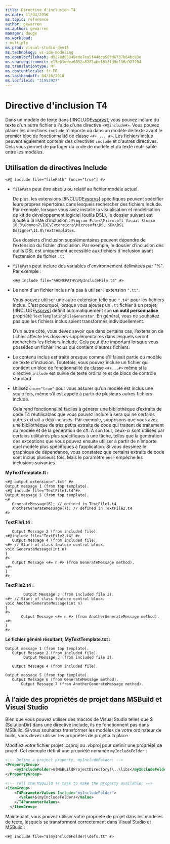 ```yaml
---
title: Directive d'inclusion T4
ms.date: 11/04/2016
ms.topic: reference
author: gewarren
ms.author: gewarren
manager: douge
ms.workload:
- multiple
ms.prod: visual-studio-dev15
ms.technology: vs-ide-modeling
ms.openlocfilehash: d9278d85349ede7ea5f44dce589d6737b64bc83e
ms.sourcegitcommit: e13e61ddea6032a8282abe16131d9e136a927984
ms.translationtype: MT
ms.contentlocale: fr-FR
ms.lasthandoff: 04/26/2018
ms.locfileid: "31952927"
---
```

# <a name="t4-include-directive"></a>Directive d'inclusion T4

Dans un modèle de texte dans [!INCLUDE[vsprvs](../code-quality/includes/vsprvs_md.md)], vous pouvez inclure du texte d'un autre fichier à l'aide d'une directive `<#@include#>`. Vous pouvez placer les directives `include` n'importe où dans un modèle de texte avant le premier bloc de fonctionnalité de classe `<#+ ... #>`. Les fichiers inclus peuvent également contenir des directives `include` et d'autres directives. Cela vous permet de partager du code de modèle et du texte réutilisable entre les modèles.

## <a name="using-include-directives"></a>Utilisation de directives Include

```
<#@ include file="filePath" [once="true"] #>
```

-   `filePath` peut être absolu ou relatif au fichier modèle actuel.

     De plus, les extensions [!INCLUDE[vsprvs](../code-quality/includes/vsprvs_md.md)] spécifiques peuvent spécifier leurs propres répertoires dans lesquels rechercher des fichiers Include. Par exemple, lorsque vous avez installé la visualisation et modélisation de kit de développement logiciel (outils DSL), le dossier suivant est ajouté à la liste d’inclusion : `Program Files\Microsoft Visual Studio 10.0\Common7\IDE\Extensions\Microsoft\DSL SDK\DSL Designer\11.0\TextTemplates`.

     Ces dossiers d’inclusion supplémentaires peuvent dépendre de l’extension du fichier d’inclusion. Par exemple, le dossier d'inclusion des outils DSL est uniquement accessible aux fichiers d'inclusion ayant l'extension de fichier `.tt`

-   `filePath` peut inclure des variables d'environnement délimitées par "%". Par exemple :

    ```
    <#@ include file="%HOMEPATH%\MyIncludeFile.t4" #>
    ```

-   Le nom d'un fichier inclus n'a pas à utiliser l'extension `".tt"`.

     Vous pouvez utiliser une autre extension telle que `".t4"` pour les fichiers inclus. C’est pourquoi, lorsque vous ajoutez un `.tt` fichier à un projet, [!INCLUDE[vsprvs](../code-quality/includes/vsprvs_md.md)] définit automatiquement son **un outil personnalisé** propriété `TextTemplatingFileGenerator`. En général, vous ne souhaitez pas que les fichiers inclus soient transformés individuellement.

     D’un autre côté, vous devez savoir que dans certains cas, l’extension de fichier affecte les dossiers supplémentaires dans lesquels seront recherchés les fichiers Include. Cela peut être important lorsque vous possédez un fichier inclus qui contient d'autres fichiers.

-   Le contenu inclus est traité presque comme s'il faisait partie du modèle de texte d'inclusion. Toutefois, vous pouvez inclure un fichier qui contient un bloc de fonctionnalité de classe `<#+...#>` même si la directive `include` est suivie de texte ordinaire et de blocs de contrôle standard.

-   Utilisez `once="true"` pour vous assurer qu’un modèle est inclus une seule fois, même s’il est appelé à partir de plusieurs autres fichiers include.

     Cela rend fonctionnalité faciles à générer une bibliothèque d’extraits de code T4 réutilisables que vous pouvez inclure à sera qui ne certains autres extrait a déjà incluses.  Par exemple, supposons que vous avez une bibliothèque de très petits extraits de code qui traitent de traitement du modèle et de la génération de c#.  À son tour, ceux-ci sont utilisés par certains utilitaires plus spécifiques à une tâche, telles que la génération des exceptions que vous pouvez ensuite utiliser à partir de n’importe quel modèle plus spécifiques à l’application. Si vous dessinez le graphique de dépendance, vous constatez que certains extraits de code sont inclus plusieurs fois. Mais le paramètre `once` empêche les inclusions suivantes.

 **MyTextTemplate.tt :**

```
<#@ output extension=".txt" #>
Output message 1 (from top template).
<#@ include file="TextFile1.t4"#>
Output message 5 (from top template).
<#
   GenerateMessage(6); // defined in TextFile1.t4
   AnotherGenerateMessage(7); // defined in TextFile2.t4
#>

```

 **TextFile1.t4 :**

```
   Output Message 2 (from included file).
<#@include file="TextFile2.t4" #>
   Output Message 4 (from included file).
<#+ // Start of class feature control block.
void GenerateMessage(int n)
{
#>
   Output Message <#= n #> (from GenerateMessage method).
<#+
}
#>

```

 **TextFile2.t4 :**

```
        Output Message 3 (from included file 2).
<#+ // Start of class feature control block.
void AnotherGenerateMessage(int n)
{
#>
       Output Message <#= n #> (from AnotherGenerateMessage method).
<#+
}
#>

```

 **Le fichier généré résultant, MyTextTemplate.txt :**

```
Output message 1 (from top template).
   Output Message 2 (from included file).
        Output Message 3 (from included file 2).

   Output Message 4 (from included file).

Output message 5 (from top template).
   Output Message 6 (from GenerateMessage method).
       Output Message 7 (from AnotherGenerateMessage method).

```

##  <a name="msbuild"></a> À l’aide des propriétés de projet dans MSBuild et Visual Studio
 Bien que vous pouvez utiliser des macros de Visual Studio telles que $ (SolutionDir) dans une directive include, ils ne fonctionnent pas dans MSBuild. Si vous souhaitez transformer les modèles de votre ordinateur de build, vous devez utiliser les propriétés de projet à la place.

 Modifiez votre fichier projet .csproj ou .vbproj pour définir une propriété de projet. Cet exemple définit une propriété nommée `myIncludeFolder` :

```xml
<!-- Define a project property, myIncludeFolder: -->
<PropertyGroup>
    <myIncludeFolder>$(MSBuildProjectDirectory)\..\libs</myIncludeFolder>
</PropertyGroup>

<!-- Tell the MSBuild T4 task to make the property available: -->
<ItemGroup>
    <T4ParameterValues Include="myIncludeFolder">
      <Value>$(myIncludeFolder)</Value>
    </T4ParameterValues>
  </ItemGroup>

```

 Maintenant, vous pouvez utiliser votre propriété de projet dans les modèles de texte, lesquels se transforment correctement dans Visual Studio et MSBuild :

```
<#@ include file="$(myIncludeFolder)\defs.tt" #>
```